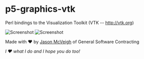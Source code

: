 # p5-graphics-vtk

Perl bindings to the Visualization Toolkit (VTK -- http://vtk.org)

![Screenshot](http://i.imgur.com/gJDH0b5.png)
![Screenshot](http://i.imgur.com/mPYDfBM.png)

Made with ♥ by [Jason McVeigh](mailto:jmcveigh@outlook.com) of General Software Contracting

_I ♥ what I do and I hope you do too!_
